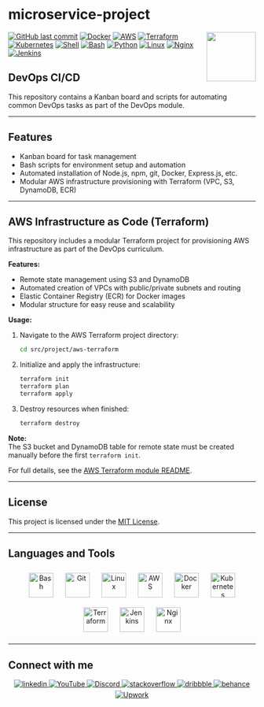 # microservice-project

<img align="right" src="https://media.giphy.com/media/du3J3cXyzhj75IOgvA/giphy.gif" width="100"/>

[![GitHub last commit](https://img.shields.io/github/last-commit/Alexandrbig1/microservice-project)](https://github.com/Alexandrbig1/microservice-project/commits/main)
[![Docker](https://img.shields.io/badge/Docker-2496ED?logo=docker&logoColor=white)](https://www.docker.com/)
[![AWS](https://img.shields.io/badge/AWS-232F3E?logo=amazonaws&logoColor=white)](https://aws.amazon.com/)
[![Terraform](https://img.shields.io/badge/Terraform-623CE4?logo=terraform&logoColor=white)](https://www.terraform.io/)
[![Kubernetes](https://img.shields.io/badge/Kubernetes-326CE5?logo=kubernetes&logoColor=white)](https://kubernetes.io/)
[![Shell](https://img.shields.io/badge/Shell-FFD500?logo=gnu-bash&logoColor=black)](https://www.gnu.org/software/bash/)
[![Bash](https://img.shields.io/badge/Bash-4EAA25?logo=gnubash&logoColor=white)](https://www.gnu.org/software/bash/)
[![Python](https://img.shields.io/badge/Python-3776AB?logo=python&logoColor=white)](https://www.python.org/)
[![Linux](https://img.shields.io/badge/Linux-FCC624?logo=linux&logoColor=black)](https://www.linux.org/)
[![Nginx](https://img.shields.io/badge/Nginx-009639?logo=nginx&logoColor=white)](https://nginx.org/)
[![Jenkins](https://img.shields.io/badge/Jenkins-D24939?logo=jenkins&logoColor=white)](https://www.jenkins.io/)

## DevOps CI/CD

This repository contains a Kanban board and scripts for automating common DevOps tasks as part of the DevOps module.

---

## Features

- Kanban board for task management
- Bash scripts for environment setup and automation
- Automated installation of Node.js, npm, git, Docker, Express.js, etc.
- Modular AWS infrastructure provisioning with Terraform (VPC, S3, DynamoDB, ECR)

---

## AWS Infrastructure as Code (Terraform)

This repository includes a modular Terraform project for provisioning AWS infrastructure as part of the DevOps curriculum.

**Features:**

- Remote state management using S3 and DynamoDB
- Automated creation of VPCs with public/private subnets and routing
- Elastic Container Registry (ECR) for Docker images
- Modular structure for easy reuse and scalability

**Usage:**

1. Navigate to the AWS Terraform project directory:
   ```bash
   cd src/project/aws-terraform
   ```
2. Initialize and apply the infrastructure:
   ```bash
   terraform init
   terraform plan
   terraform apply
   ```
3. Destroy resources when finished:
   ```bash
   terraform destroy
   ```

**Note:**  
The S3 bucket and DynamoDB table for remote state must be created manually before the first `terraform init`.

For full details, see the [AWS Terraform module README](src/project/aws-terraform/README.md).

---

## License

This project is licensed under the [MIT License](LICENSE).

---

## Languages and Tools

<div align="center">  
<a href="https://www.gnu.org/software/bash/" target="_blank"><img style="margin: 10px" src="https://profilinator.rishav.dev/skills-assets/gnu_bash-icon.svg" alt="Bash" height="50" /></a>  
<a href="https://github.com/" target="_blank"><img style="margin: 10px" src="https://profilinator.rishav.dev/skills-assets/git-scm-icon.svg" alt="Git" height="50" /></a>  
<a href="https://www.linux.org/" target="_blank"><img style="margin: 10px" src="https://profilinator.rishav.dev/skills-assets/linux-original.svg" alt="Linux" height="50" /></a>  
<a href="https://aws.amazon.com/" target="_blank"><img style="margin: 10px" src="https://profilinator.rishav.dev/skills-assets/amazonwebservices-original-wordmark.svg" alt="AWS" height="50" /></a>  
<a href="https://www.docker.com/" target="_blank"><img style="margin: 10px" src="https://profilinator.rishav.dev/skills-assets/docker-original-wordmark.svg" alt="Docker" height="50" /></a>  
<a href="https://kubernetes.io/" target="_blank"><img style="margin: 10px" src="https://profilinator.rishav.dev/skills-assets/kubernetes-icon.svg" alt="Kubernetes" height="50" /></a>  
<a href="https://www.terraform.io/" target="_blank"><img style="margin: 10px" src="https://profilinator.rishav.dev/skills-assets/terraformio-icon.svg" alt="Terraform" height="50" /></a>  
<a href="https://www.jenkins.io/" target="_blank"><img style="margin: 10px" src="https://profilinator.rishav.dev/skills-assets/jenkins-icon.svg" alt="Jenkins" height="50" /></a>  
<a href="https://www.nginx.com/" target="_blank"><img style="margin: 10px" src="https://profilinator.rishav.dev/skills-assets/nginx-original.svg" alt="Nginx" height="50" /></a>  
</div>

---

## Connect with me

<div align="center">
<a href="https://linkedin.com/in/alex-smagin29" target="_blank">
<img src=https://img.shields.io/badge/linkedin-%231E77B5.svg?&style=for-the-badge&logo=linkedin&logoColor=white alt=linkedin style="margin-bottom: 5px;" />
</a>
<a href="https://www.youtube.com/@AlexSmaginDev" target="_blank">
<img src="https://img.shields.io/badge/youtube-%23FF0000.svg?&style=for-the-badge&logo=youtube&logoColor=white" alt="YouTube" style="margin-bottom: 5px;" />
</a>
<a href="https://discord.gg/t6MGsCqdFX" target="_blank">
<img src="https://img.shields.io/badge/discord-%237289DA.svg?&style=for-the-badge&logo=discord&logoColor=white" alt="Discord" style="margin-bottom: 5px;" />
</a>
<a href="https://stackoverflow.com/users/22484161/alex-smagin" target="_blank">
<img src=https://img.shields.io/badge/stackoverflow-%23F28032.svg?&style=for-the-badge&logo=stackoverflow&logoColor=white alt=stackoverflow style="margin-bottom: 5px;" />
</a>
<a href="https://dribbble.com/Alexandrbig1" target="_blank">
<img src=https://img.shields.io/badge/dribbble-%23E45285.svg?&style=for-the-badge&logo=dribbble&logoColor=white alt=dribbble style="margin-bottom: 5px;" />
</a>
<a href="https://www.behance.net/a1126" target="_blank">
<img src=https://img.shields.io/badge/behance-%23191919.svg?&style=for-the-badge&logo=behance&logoColor=white alt=behance style="margin-bottom: 5px;" />
</a>
<a href="https://www.upwork.com/freelancers/~0117da9f9f588056d2" target="_blank">
<img src="https://img.shields.io/badge/upwork-%230077B5.svg?&style=for-the-badge&logo=upwork&logoColor=white&color=%23167B02" alt="Upwork" style="margin-bottom: 5px;" />
</a>
</div>
